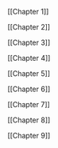 
[[Chapter 1]]

[[Chapter 2]]

[[Chapter 3]]

[[Chapter 4]]

[[Chapter 5]]

[[Chapter 6]]

[[Chapter 7]]

[[Chapter 8]]

[[Chapter 9]]
